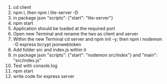 1. cd client 
2. npm i, then npm i lite-server -D
3. in package json  "scripts": {"start": "lite-server"}
4. npm start
5. Application should be loaded at the required port
6. Open new Terminal and rename the two as client and server
7. Within the new Terminal cd server and npm init -y; then npm i nodemon -D express bcrypt jsonwebtoken
8. Add folder src and index.js within it
9. in package json   "scripts": {"start": "nodemon src/index"} and "main": "src/index.js"
10. Test with console.log 
11. npm start
12. write code for express server